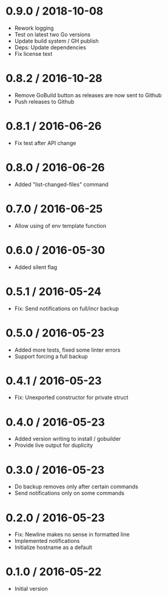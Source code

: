 # 0.9.0 / 2018-10-08

  * Rework logging
  * Test on latest two Go versions
  * Update build system / GH publish
  * Deps: Update dependencies
  * Fix license text

# 0.8.2 / 2016-10-28

  * Remove GoBuild button as releases are now sent to Github
  * Push releases to Github

# 0.8.1 / 2016-06-26

  * Fix test after API change

# 0.8.0 / 2016-06-26

  * Added "list-changed-files" command

# 0.7.0 / 2016-06-25

  * Allow using of env template function

# 0.6.0 / 2016-05-30

  * Added silent flag

# 0.5.1 / 2016-05-24

  * Fix: Send notifications on full/incr backup

# 0.5.0 / 2016-05-23

  * Added more tests, fixed some linter errors
  * Support forcing a full backup

# 0.4.1 / 2016-05-23

  * Fix: Unexported constructor for private struct

# 0.4.0 / 2016-05-23

  * Added version writing to install / gobuilder
  * Provide live output for duplicity

# 0.3.0 / 2016-05-23

  * Do backup removes only after certain commands
  * Send notifications only on some commands

# 0.2.0 / 2016-05-23

  * Fix: Newline makes no sense in formatted line
  * Implemented notifications
  * Initialize hostname as a default

# 0.1.0 / 2016-05-22

  * Initial version
